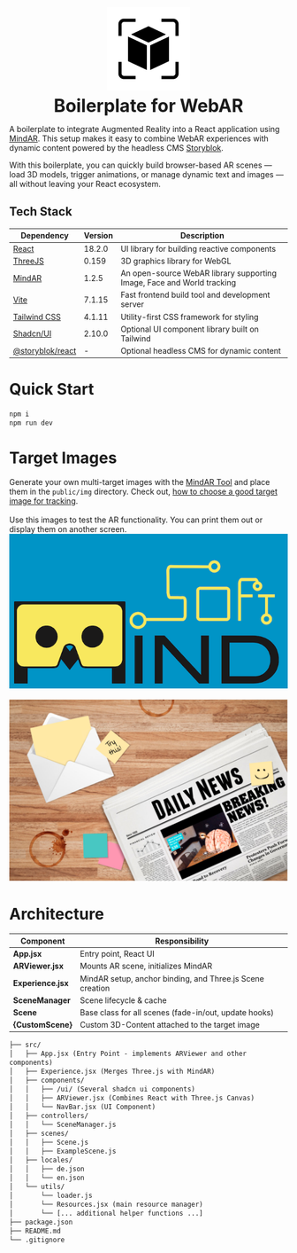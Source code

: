 <div style="display: flex; flex-direction: column; align-items: center; gap: 0.5rem;">
  <img src="./public/icons/logo_black.svg" alt="logo_black" width="150" />
  <h1 style="margin: 0; font-size: 2rem; text-align: center;">Boilerplate for WebAR</h1>
</div>

A boilerplate to integrate Augmented Reality into a React application using [MindAR](https://github.com/hiukim/mind-ar-js-react).
This setup makes it easy to combine WebAR experiences with dynamic content powered by the headless CMS [Storyblok](https://www.storyblok.com/).

With this boilerplate, you can quickly build browser-based AR scenes — load 3D models, trigger animations, or manage dynamic text and images — all without leaving your React ecosystem.

## Tech Stack
| Dependency                                                               | Version | Description                                                            |
|--------------------------------------------------------------------------|---------|------------------------------------------------------------------------|
| [React](https://reactjs.org/)                                            | 18.2.0  | UI library for building reactive components                            |
| [ThreeJS](https://threejs.org/)                                          | 0.159   | 3D graphics library for WebGL                                          |
| [MindAR](https://www.npmjs.com/package/@zappar/zappar-react-three-fiber) | 1.2.5   | An open-source WebAR library supporting Image, Face and World tracking |
| [Vite](https://vitejs.dev/)                                              | 7.1.15  | Fast frontend build tool and development server                        |
| [Tailwind CSS](https://tailwindcss.com/)                                 | 4.1.11  | Utility-first CSS framework for styling                                |
| [Shadcn/UI](https://ui.shadcn.com/)                                      | 2.10.0  | Optional UI component library built on Tailwind                        |
| [@storyblok/react](https://www.storyblok.com/docs/guides/react)                                      | -       | Optional headless CMS for dynamic content                              |


# Quick Start
```
npm i
npm run dev
```

# Target Images
Generate your own multi-target images with the [MindAR Tool](https://hiukim.github.io/mind-ar-js-doc/tools/compile) and place them in the `public/img` directory.
Check out, [how to choose a good target image for tracking](https://www.mindar.org/how-to-choose-a-good-target-image-for-tracking-in-ar-part-3/).
<br><br>
Use this images to test the AR functionality. You can print them out or display them on another screen.
![Mindar_Logo](./public/img/mindar.png)
<br><br>
![Zappar Logo](./public/img/zappar.png)

# Architecture
| Component          | Responsibility                                            |
|--------------------|-----------------------------------------------------------|
| **App.jsx**        | Entry point, React UI                                     |
| **ARViewer.jsx**   | Mounts AR scene, initializes MindAR                       |
| **Experience.jsx** | MindAR setup, anchor binding, and Three.js Scene creation |
| **SceneManager**   | Scene lifecycle & cache                                   |
| **Scene**          | Base class for all scenes (fade-in/out, update hooks)     |
| **{CustomScene}**  | Custom 3D-Content attached to the target image            |

```plaintext
├── src/
│   ├── App.jsx (Entry Point - implements ARViewer and other components)
│   ├── Experience.jsx (Merges Three.js with MindAR)
│   ├── components/
│   │   ├── /ui/ (Several shadcn ui components)
│   │   ├── ARViewer.jsx (Combines React with Three.js Canvas)
│   │   └── NavBar.jsx (UI Component)
│   ├── controllers/
│   │   └── SceneManager.js
│   ├── scenes/
│   │   ├── Scene.js
│   │   ├── ExampleScene.js
│   ├── locales/
│   │   ├── de.json
│   │   └── en.json
│   └── utils/
│       └── loader.js
│       └── Resources.jsx (main resource manager)
│       └── [... additional helper functions ...]
├── package.json
├── README.md
└── .gitignore
